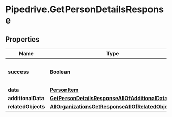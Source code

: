 # Pipedrive.GetPersonDetailsResponse

## Properties

Name | Type | Description | Notes
------------ | ------------- | ------------- | -------------
**success** | **Boolean** | If the response is successful or not | [optional] 
**data** | [**PersonItem**](PersonItem.md) |  | [optional] 
**additionalData** | [**GetPersonDetailsResponseAllOfAdditionalData**](GetPersonDetailsResponseAllOfAdditionalData.md) |  | [optional] 
**relatedObjects** | [**AllOrganizationsGetResponseAllOfRelatedObjects**](AllOrganizationsGetResponseAllOfRelatedObjects.md) |  | [optional] 


